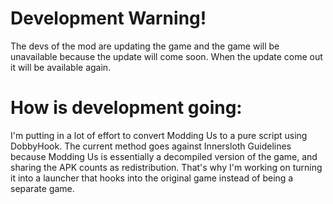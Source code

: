 # Development Warning!
The devs of the mod are updating the game and the game will be unavailable because the update will come soon.
When the update come out it will be available again.

# How is development going:
I'm putting in a lot of effort to convert Modding Us to a pure script using DobbyHook. The current method goes against Innersloth Guidelines because Modding Us is essentially a decompiled version of the game, and sharing the APK counts as redistribution. That's why I'm working on turning it into a launcher that hooks into the original game instead of being a separate game.
